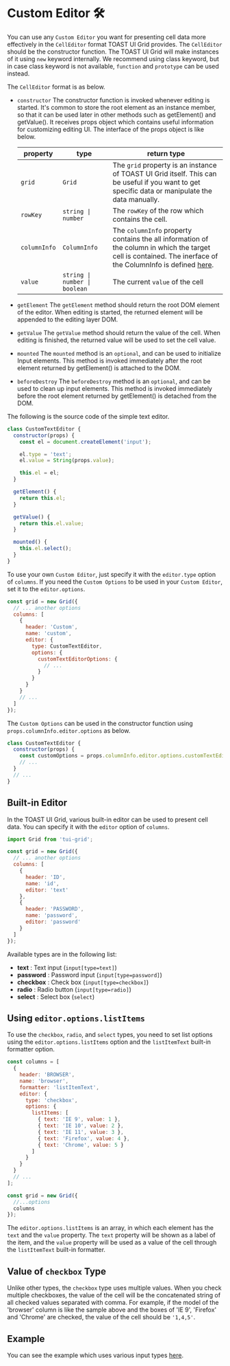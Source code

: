 # Custom Editor 🛠

You can use any `Custom Editor` you want for presenting cell data more effectively in the `CellEditor` format TOAST UI Grid provides. The `CellEditor` should be the constructor function. The TOAST UI Grid will make instances of it using `new` keyword internally. We recommend using class keyword, but in case class keyword is not available, `function` and `prototype` can be used instead.

 
The `CellEditor` format is as below. 
* `constructor`
  The constructor function is invoked whenever editing is started. It's common to store the root element as an instance member, so that it can be used later in other methods such as getElement() and getValue(). It receives props object which contains useful information for customizing editing UI. The interface of the props object is like below.

  | property | type | return type |
  |--------|--------|--------|
  | `grid` | `Grid` | The `grid` property is an instance of TOAST UI Grid itself. This can be useful if you want to get specific data or manipulate the data manually. |
  | `rowKey` | `string \| number` | The `rowKey` of the row which contains the cell. |
  | `columnInfo` | `ColumnInfo` | The `columnInfo` property contains the all information of the column in which the target cell is contained. The inerface of the ColumnInfo is defined [here](https://github.com/nhn/tui.grid/blob/master/src/store/types.ts). |
  | `value` | `string \| number \| boolean` | The current `value` of the cell |

* `getElement`
   The `getElement` method should return the root DOM element of the editor. When editing is started, the returned element will be appended to the editing layer DOM.
* `getValue`
  The `getValue` method should return the value of the cell. When editing is finished, the returned value will be used to set the cell value.
* `mounted`
  The `mounted` method is an `optional`, and can be used to initialize Input elements. This method is invoked immediately after the root element returned by getElement() is attached to the DOM.
* `beforeDestroy`
  The `beforeDestroy` method is an `optional`, and can be used to clean up input elements. This method is invoked immediately before the root element returned by getElement() is detached from the DOM.

The following is the source code of the simple text editor.

```javascript
class CustomTextEditor {
  constructor(props) {
    const el = document.createElement('input');

    el.type = 'text';
    el.value = String(props.value);

    this.el = el;
  }

  getElement() {
    return this.el;
  }

  getValue() {
    return this.el.value;
  }

  mounted() {
    this.el.select();
  }
}
```

To use your own `Custom Editor`, just specify it with the `editor.type` option of `columns`. If you need the `Custom Options` to be used in your `Custom Editor`, set it to the `editor.options`.

```javascript
const grid = new Grid({
  // ... another options
  columns: [
    {
      header: 'Custom',
      name: 'custom',
      editor: {
        type: CustomTextEditor,
        options: {
          customTextEditorOptions: {
            // ...
          }
        }
      }        
    }
    // ...
  ]
});
```
The `Custom Options` can be used in the constructor function using `props.columnInfo.editor.options` as below.
```javascript
class CustomTextEditor {
  constructor(props) {
    const customOptions = props.columnInfo.editor.options.customTextEditorOptions;
    // ...
  }
  // ...
}
```

## Built-in Editor 

In the TOAST UI Grid, various built-in editor can be used to present cell data. You can specify it with the `editor` option of `columns`.

```javascript
import Grid from 'tui-grid';

const grid = new Grid({
  // ... another options
  columns: [
    {
      header: 'ID',
      name: 'id',
      editor: 'text'
    },
    {
      header: 'PASSWORD',
      name: 'password',
      editor: 'password'
    }
  ]
});
```

Available types are in the following list:

- **text** : Text input (`input[type=text]`)
- **password** : Password input (`input[type=password]`)
- **checkbox** : Check box (`input[type=checkbox]`)
- **radio** : Radio button (`input[type=radio]`)
- **select** : Select box (`select`)


## Using `editor.options.listItems`

To use the `checkbox`, `radio`, and `select` types, you need to set list options using the `editor.options.listItems` option and the `listItemText` built-in formatter option.

```javascript
const columns = [
  {
    header: 'BROWSER',
    name: 'browser',
    formatter: 'listItemText',
    editor: {
      type: 'checkbox',
      options: {
        listItems: [
          { text: 'IE 9', value: 1 },
          { text: 'IE 10', value: 2 },
          { text: 'IE 11', value: 3 },
          { text: 'Firefox', value: 4 },
          { text: 'Chrome', value: 5 }
        ]
      }
    }        
  }
  // ...
];

const grid = new Grid({
  //...options
  columns  
});
```

The `editor.options.listItems` is an array, in which each element has the `text` and the `value` property. The `text` property will be shown as a label of the item, and the `value` property will be used as a value of the cell through the `listItemText` built-in formatter.

## Value of `checkbox` Type

Unlike other types, the `checkbox` type uses multiple values. When you check multiple checkboxes, the value of the cell will be the concatenated string of all checked values separated with comma. For example, if the model of the 'browser' column is like the sample above and the boxes of 'IE 9', 'Firefox' and 'Chrome' are checked, the value of the cell should be `'1,4,5'`.


## Example

You can see the example which uses various input types [here](https://nhn.github.io/tui.grid/latest/tutorial-example03-custom-editor).
